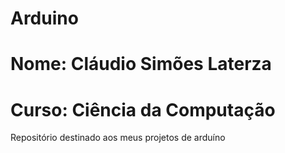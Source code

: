 # Arduino
# Nome: Cláudio Simões Laterza
# Curso: Ciência da Computação

Repositório destinado aos meus projetos de arduíno
